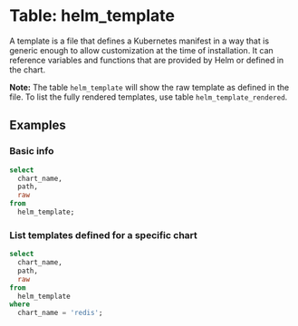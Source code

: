 # Table: helm_template

A template is a file that defines a Kubernetes manifest in a way that is generic enough to allow customization at the time of installation. It can reference variables and functions that are provided by Helm or defined in the chart.

**Note:** The table `helm_template` will show the raw template as defined in the file. To list the fully rendered templates, use table `helm_template_rendered`.

## Examples

### Basic info

```sql
select
  chart_name,
  path,
  raw
from
  helm_template;
```

### List templates defined for a specific chart

```sql
select
  chart_name,
  path,
  raw
from
  helm_template
where
  chart_name = 'redis';
```

